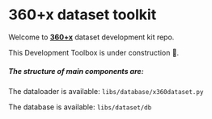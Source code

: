 # 360+x dataset toolkit

Welcome to [**360+x**](x360dataset.github.io) dataset development kit repo.

This Development Toolbox is under construction 🚧.



##### The structure of main components are:

The dataloader is available: `libs/database/x360dataset.py`

The database is available:    `libs/dataset/db`



